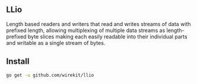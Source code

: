 LLio
--------
Length based readers and writers that read and writes streams of data with prefixed length, allowing multiplexing of multiple data streams as length-prefixed byte slices making each easily readable into their individual parts and writable as a single stream of bytes.


## Install

```bash
go get -u github.com/wirekit/llio
```